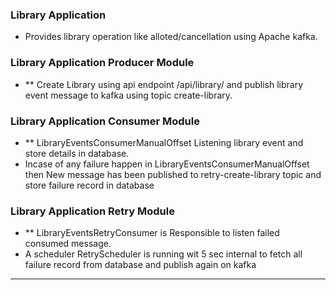 ### Library Application

- Provides library operation like alloted/cancellation using Apache kafka.

### Library Application Producer Module

- ** Create Library using api endpoint /api/library/ and publish library event message to kafka using topic create-library.

### Library Application Consumer Module

- ** LibraryEventsConsumerManualOffset Listening library event and store details in database.
- Incase of any failure happen in LibraryEventsConsumerManualOffset then New message has been published to
  retry-create-library topic and store failure record in database

### Library Application Retry Module

- ** LibraryEventsRetryConsumer is Responsible to listen failed consumed message.
- A scheduler RetryScheduler is running wit 5 sec internal to fetch all failure record from database and publish again
  on kafka

---
